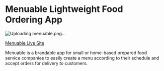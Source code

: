 # Menuable Lightweight Food Ordering App

![Uploading menuable.png…]()


<a href="https://menuable-main.onrender.com">Menuable Live Site</a>

Menuable is a brandable app for small or home-based prepared food service companies to easily create a menu according to their schedule and accept orders for delivery to customers.
